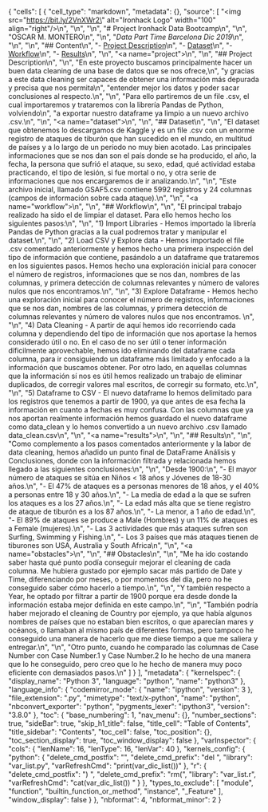 {
 "cells": [
  {
   "cell_type": "markdown",
   "metadata": {},
   "source": [
    "<img src=\"https://bit.ly/2VnXWr2\" alt=\"Ironhack Logo\" width=\"100\" align=\"right\"/>\n",
    "\n",
    "\n",
    "#   Project Ironhack Data Bootcamp\n",
    "\n",
    "OSCAR M. MONTERO\n",
    "\n",
    "*Data Part Time Barcelona Dic 2019*\n",
    "\n",
    "\n",
    "## Content\n",
    "- [Project Description](#project)\n",
    "- [Dataset](#dataset)\n",
    "- [Workflow](#workflow)\n",
    "- [Results](#results)\n",
    "\n",
    "<a name=\"project\"></a>\n",
    "\n",
    "## Project Description\n",
    "\n",
    "En este proyecto buscamos principalmente hacer un buen data cleaning de una base de datos que se nos ofrece,\n",
    "y gracias a este data cleaning ser capaces de obtener una información más depurada y precisa que nos permita\n",
    "entender mejor los datos y poder sacar conclusiones al respecto.\n",
    "\n",
    "Para ello partiremos de un file .csv, el cual importaremos y trataremos con la librería Pandas de Python, volviendo\n",
    "a exportar nuestro dataframe ya limpio a un nuevo archivo .csv.\n",
    "\n",
    "<a name=\"dataset\"></a>\n",
    "\n",
    "## Dataset\n",
    "\n",
    "El dataset que obtenemos lo descargamos de Kaggle y es un file .csv con un enorme registro de ataques de tiburón que han sucedido en el mundo, en multitud de países y a lo largo de un período no muy bien acotado. Las principales informaciones que se nos dan son el país donde se ha producido, el año, la fecha, la persona que sufrió el ataque, su sexo, edad, qué actividad estaba practicando, el tipo de lesión, si fue mortal o no, y otra serie de informaciones que nos encargaremos de ir analizando.\n",
    "\n",
    "Este archivo inicial, llamado GSAF5.csv contiene 5992 registros y 24 columnas (campos de información sobre cada ataque).\n",
    "\n",
    "<a name=\"workflow\"></a>\n",
    "\n",
    "## Workflow\n",
    "\n",
    "El principal trabajo realizado ha sido el de limpiar el dataset. Para ello hemos hecho los siguientes pasos:\n",
    "\n",
    "1) Import Libraries - Hemos importado la librería Pandas de Python gracias a la cual podremos tratar y manipular el dataset.\n",
    "\n",
    "2) Load CSV y Explore data - Hemos importado el file .csv comentado anteriormente y hemos hecho una primera inspección del tipo de información que contiene, pasándolo a un dataframe que trataremos en los siguientes pasos. Hemos hecho una exploración inicial para conocer el número de registros, informaciones que se nos dan, nombres de las columnas, y primera detección de columnas relevantes y número de valores nulos que nos encontramos.\n",
    "\n",
    "3) Explore Dataframe - Hemos hecho una exploración inicial para conocer el número de registros, informaciones que se nos dan, nombres de las columnas, y primera detección de columnas relevantes y número de valores nulos que nos encontramos. \n",
    "\n",
    "4) Data Cleaning - A partir de aquí hemos ido recorriendo cada columna y dependiendo del tipo de información que nos aportase la hemos considerado útil o no. En el caso de no ser útil o tener información díficilmente aprovechable, hemos ido eliminando del dataframe cada columna, para ir consiguiendo un dataframe más limitado y enfocado a la información que buscamos obtener. Por otro lado, en aquellas columnas que la información sí nos es útil hemos realizado un trabajo de eliminar duplicados, de corregir valores mal escritos, de corregir su formato, etc.\n",
    "\n",
    "5) Dataframe to CSV - El nuevo dataframe lo hemos delimitado para los registros que tenemos a partir de 1900, ya que antes de esa fecha la información en cuanto a fechas es muy confusa. Con las columnas que ya nos aportan realmente información hemos guardado el nuevo dataframe como data_clean y lo hemos convertido a un nuevo archivo .csv llamado data_clean.csv\n",
    "\n",
    "<a name=\"results\"></a>\n",
    "\n",
    "## Results\n",
    "\n",
    "Como complemento a los pasos comentados anteriormente y la labor de data cleaning, hemos añadido un punto final de DataFrame Análisis y Conclusiones, donde con la información filtrada y relacionada hemos llegado a las siguientes conclusiones:\n",
    "\n",
    "Desde 1900:\n",
    "- El mayor número de ataques se sitúa en Niños < 18 años y Jóvenes de 18-30 años.\n",
    "- El 47% de ataques es a personas menores de 18 años, y el 40% a personas entre 18 y 30 años.\n",
    "- La media de edad a la que se sufren los ataques es a los 27 años.\n",
    "- La edad más alta que se tiene registro de ataque de tiburón es a los 87 años.\n",
    "- La menor, a 1 año de edad.\n",
    "- El 89% de ataques se produce a Male (Hombres) y un 11% de ataques es a Female (mujeres).\n",
    "- Las 3 actividades que más ataques sufren son Surfing, Swimming y Fishing.\n",
    "- Los 3 países que más ataques tienen de tiburones son USA, Australia y South Africa\n",
    "\n",
    "<a name=\"obstacles\"></a>\n",
    "\n",
    "## Obstacles\n",
    "\n",
    "Me ha ido costando saber hasta qué punto podía conseguir mejorar el cleaning de cada columna. Me hubiera gustado por ejemplo sacar más partido de Date y Time, diferenciando por meses, o por momentos del día, pero no he conseguido saber cómo hacerlo a tiempo.\n",
    "\n",
    "Y también respecto a Year, he optado por filtrar a partir de 1900 porque era desde donde la información estaba mejor definida en este campo.\n",
    "\n",
    "También podría haber mejorado el cleaning de Country por ejemplo, ya que había algunos nombres de países que no estaban bien escritos, o que aparecían mares y océanos, o llamaban al mismo país de diferentes formas, pero tampoco he conseguido una manera de hacerlo que me diese tiempo a que me saliera y entregar.\n",
    "\n",
    "Otro punto, cuando he comparado las columnas de Case Number con Case Number.1 y Case Number.2 lo he hecho de una manera que lo he conseguido, pero creo que lo he hecho de manera muy poco eficiente con demasiados pasos.\n"
   ]
  }
 ],
 "metadata": {
  "kernelspec": {
   "display_name": "Python 3",
   "language": "python",
   "name": "python3"
  },
  "language_info": {
   "codemirror_mode": {
    "name": "ipython",
    "version": 3
   },
   "file_extension": ".py",
   "mimetype": "text/x-python",
   "name": "python",
   "nbconvert_exporter": "python",
   "pygments_lexer": "ipython3",
   "version": "3.8.0"
  },
  "toc": {
   "base_numbering": 1,
   "nav_menu": {},
   "number_sections": true,
   "sideBar": true,
   "skip_h1_title": false,
   "title_cell": "Table of Contents",
   "title_sidebar": "Contents",
   "toc_cell": false,
   "toc_position": {},
   "toc_section_display": true,
   "toc_window_display": false
  },
  "varInspector": {
   "cols": {
    "lenName": 16,
    "lenType": 16,
    "lenVar": 40
   },
   "kernels_config": {
    "python": {
     "delete_cmd_postfix": "",
     "delete_cmd_prefix": "del ",
     "library": "var_list.py",
     "varRefreshCmd": "print(var_dic_list())"
    },
    "r": {
     "delete_cmd_postfix": ") ",
     "delete_cmd_prefix": "rm(",
     "library": "var_list.r",
     "varRefreshCmd": "cat(var_dic_list()) "
    }
   },
   "types_to_exclude": [
    "module",
    "function",
    "builtin_function_or_method",
    "instance",
    "_Feature"
   ],
   "window_display": false
  }
 },
 "nbformat": 4,
 "nbformat_minor": 2
}
